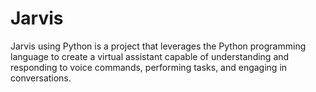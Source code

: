 # Jarvis
Jarvis using Python is a project that leverages the Python programming language to create a virtual assistant capable of understanding and responding to voice commands, performing tasks, and engaging in conversations.
